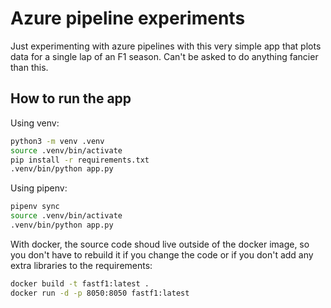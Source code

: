 # Azure pipeline experiments
Just experimenting with azure pipelines with this very simple app that plots data for a single lap of an F1 season. Can't be asked to do anything fancier than this.

## How to run the app
Using venv:

```sh
python3 -m venv .venv
source .venv/bin/activate
pip install -r requirements.txt
.venv/bin/python app.py
```

Using pipenv:
```sh
pipenv sync
source .venv/bin/activate
.venv/bin/python app.py
```

With docker, the source code shoud live outside of the docker image, so you don't have to rebuild it if you change the code or if you don't add any extra libraries to the requirements:
```sh
docker build -t fastf1:latest .
docker run -d -p 8050:8050 fastf1:latest
```